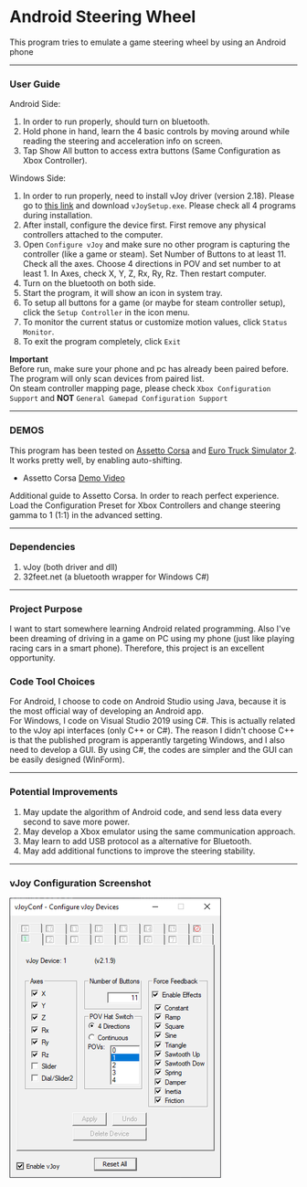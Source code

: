 # Android Steering Wheel  

This program tries to emulate a game steering wheel by using an Android phone  

------

### User Guide  
Android Side:  
1. In order to run properly, should turn on bluetooth.  
2. Hold phone in hand, learn the 4 basic controls by moving around while reading the steering and acceleration info on screen.  
3. Tap Show All button to access extra buttons (Same Configuration as Xbox Controller).  

Windows Side:  
1. In order to run properly, need to install vJoy driver (version 2.18). Please go to [this link](https://sourceforge.net/projects/vjoystick/files/Beta%202.x/2.1.8.39-270518/) and download `vJoySetup.exe`. Please check all 4 programs during installation.  
2. After install, configure the device first. First remove any physical controllers attached to the computer.  
3. Open `Configure vJoy` and make sure no other program is capturing the controller (like a game or steam). Set Number of Buttons to at least 11. Check all the axes. Choose 4 directions in POV and set number to at least 1. In Axes, check X, Y, Z, Rx, Ry, Rz. Then restart computer.  
4. Turn on the bluetooth on both side.  
5. Start the program, it will show an icon in system tray.  
6. To setup all buttons for a game (or maybe for steam controller setup), click the `Setup Controller` in the icon menu.  
7. To monitor the current status or customize motion values, click `Status Monitor`.  
8. To exit the program completely, click `Exit`   

**Important**  
Before run, make sure your phone and pc has already been paired before.  
The program will only scan devices from paired list.  
On steam controller mapping page, please check `Xbox Configuration Support` and **NOT** `General Gamepad Configuration Support`  

------

### DEMOS  

This program has been tested on [Assetto Corsa](https://store.steampowered.com/app/244210/Assetto_Corsa/) and [Euro Truck Simulator 2](https://store.steampowered.com/app/227300/Euro_Truck_Simulator_2/).  
It works pretty well, by enabling auto-shifting.  

* Assetto Corsa [Demo Video](https://www.bilibili.com/video/av79162105/)  

Additional guide to Assetto Corsa. In order to reach perfect experience. Load the Configuration Preset for Xbox Controllers and change steering gamma to 1 (1:1) in the advanced setting.  

------

### Dependencies  
1. vJoy (both driver and dll)  
2. 32feet.net (a bluetooth wrapper for Windows C#)  

------

### Project Purpose  
I want to start somewhere learning Android related programming. Also I've been dreaming of driving in a game on PC using my phone (just like playing racing cars in a smart phone). Therefore, this project is an excellent opportunity.  

### Code Tool Choices  
For Android, I choose to code on Android Studio using Java, because it is the most official way of developing an Android app.  
For Windows, I code on Visual Studio 2019 using C#. This is actually related to the vJoy api interfaces (only C++ or C#). The reason I didn't choose C++ is that the published program is apperantly targeting Windows, and I also need to develop a GUI. By using C#, the codes are simpler and the GUI can be easily designed (WinForm).  

------

### Potential Improvements  
1. May update the algorithm of Android code, and send less data every second to save more power.  
2. May develop a Xbox emulator using the same communication approach.  
3. May learn to add USB protocol as a alternative for Bluetooth.  
4. May add additional functions to improve the steering stability.  

------

### vJoy Configuration Screenshot  
![vjoy configuration](vjoy.png)  

